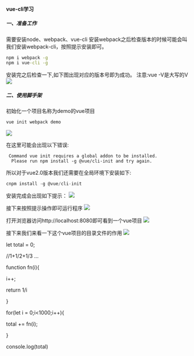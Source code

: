 #### vue-cli学习
##### 一、准备工作
需要安装node、webpack、vue-cli
安装webpack之后检查版本的时候可能会叫我们安装webpack-cli，按照提示安装即可。
```cmd
npm i webpack -g
npm i vue-cli -g
```
安装完之后检查一下,如下图出现对应的版本号即为成功。
注意:vue -V是大写的V
<img src="./vue-cli1.png"/>

##### 二、使用脚手架
初始化一个项目名称为demo的vue项目
```cmd
vue init webpack demo
```
<img src="./vue-cli2.png"/>

在这里可能会出现以下错误:

~~~text
 Command vue init requires a global addon to be installed.
  Please run npm install -g @vue/cli-init and try again.
~~~

所以对于vue2.0版本我们还需要在全局环境下安装如下:

~~~js
cnpm install -g @vue/cli-init
~~~



安装完成会出现如下提示：
<img src="./vue-cli3.png"/>

接下来按照提示操作即可运行程序
<img src="./vue-cli4.png"/>

打开浏览器访问http://localhost:8080即可看到一个vue项目
<img src="./vue-cli5.png"/>

接下来我们来看一下这个vue项目的目录文件的作用
<img src="./vue-cli6.png"/>

  let total = 0;

  //1+1/2+1/3 ...

  function fn(i){

   i++;

   return 1/i

  }

  for(let i = 0;i<1000;i++){

   total += fn(i);

  }

  console.log(total)